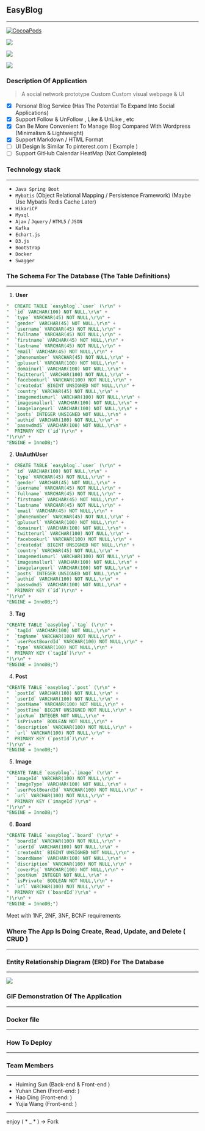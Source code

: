 <link href="http://github.com/yrgoldteeth/darkdowncss/raw/master/darkdown.css"rel="stylesheet"></link>

## EasyBlog 
---
[![CocoaPods](https://img.shields.io/cocoapods/l/AFNetworking.svg)]()

[![](https://img.shields.io/badge/maven-v%204.0.0-green.svg)]()

[![](https://img.shields.io/badge/develop%20Progress-70%-red.svg)]()

[![](https://img.shields.io/badge/author-Huiming%20|%20Dinghao%20|%20YuHan%20|%20YuJia-red.svg)]()

### Description Of Application

>  A social network prototype
>  Custom Custom visual webpage & UI

- [x] Personal Blog Service (Has The Potential To Expand Into Social Applications)
- [x] Support Follow & UnFollow , Like & UnLike , etc 
- [x] Can Be More Convenient To Manage Blog Compared With Wordpress (Minimalism & Lightweight)
- [x] Support Markdown / HTML Format
- [ ] UI Design Is Similar To pinterest.com ( Example ) 
- [ ] Support GitHub Calendar HeatMap (Not Completed)

### Technology stack 
---
- `Java Spring Boot` 
- `Mybatis` (Object Relational Mapping / Persistence Framework) (Maybe Use Mybatis Redis Cache Later) 
- `HikariCP` 
- `Mysql`
- `Ajax` / `Jquery` / `HTML5` / `JSON`
- `Kafka`
- `Echart.js`
- `D3.js`
- `BootStrap`
- `Docker`
- `Swagger`

### The Schema For The Database (The Table Definitions)
---

1. **User**      
```sql
"  CREATE TABLE `easyblog`.`user` (\r\n" +
"  `id` VARCHAR(100) NOT NULL,\r\n" +
"  `type` VARCHAR(45) NOT NULL,\r\n" + 
"  `gender` VARCHAR(45) NOT NULL,\r\n" + 
"  `username` VARCHAR(45) NOT NULL,\r\n" + 
"  `fullname` VARCHAR(45) NOT NULL,\r\n" + 
"  `firstname` VARCHAR(45) NOT NULL,\r\n" + 
"  `lastname` VARCHAR(45) NOT NULL,\r\n" + 
"  `email` VARCHAR(45) NOT NULL,\r\n" + 
"  `phonenumber` VARCHAR(45) NOT NULL,\r\n" + 
"  `gplusurl` VARCHAR(100) NOT NULL,\r\n" + 
"  `domainurl` VARCHAR(100) NOT NULL,\r\n" + 
"  `twitterurl` VARCHAR(100) NOT NULL,\r\n" + 
"  `facebookurl` VARCHAR(100) NOT NULL,\r\n" + 
"  `createdat` BIGINT UNSIGNED NOT NULL,\r\n" + 
"  `country` VARCHAR(45) NOT NULL,\r\n" + 
"  `imagemediumurl` VARCHAR(100) NOT NULL,\r\n" + 
"  `imagesmallurl` VARCHAR(100) NOT NULL,\r\n" + 
"  `imagelargeurl` VARCHAR(100) NOT NULL,\r\n" + 
"  `posts` INTEGER UNSIGNED NOT NULL,\r\n" + 
"  `authid` VARCHAR(100) NOT NULL,\r\n" + 
"  `passwdmd5` VARCHAR(100) NOT NULL,\r\n" + 
"  PRIMARY KEY (`id`)\r\n" + 
")\r\n" + 
"ENGINE = InnoDB;")
```

2. **UnAuthUser**
```sql
"  CREATE TABLE `easyblog`.`user` (\r\n" +
"  `id` VARCHAR(100) NOT NULL,\r\n" +
"  `type` VARCHAR(45) NOT NULL,\r\n" + 
"  `gender` VARCHAR(45) NOT NULL,\r\n" + 
"  `username` VARCHAR(45) NOT NULL,\r\n" + 
"  `fullname` VARCHAR(45) NOT NULL,\r\n" + 
"  `firstname` VARCHAR(45) NOT NULL,\r\n" + 
"  `lastname` VARCHAR(45) NOT NULL,\r\n" + 
"  `email` VARCHAR(45) NOT NULL,\r\n" + 
"  `phonenumber` VARCHAR(45) NOT NULL,\r\n" + 
"  `gplusurl` VARCHAR(100) NOT NULL,\r\n" + 
"  `domainurl` VARCHAR(100) NOT NULL,\r\n" + 
"  `twitterurl` VARCHAR(100) NOT NULL,\r\n" + 
"  `facebookurl` VARCHAR(100) NOT NULL,\r\n" + 
"  `createdat` BIGINT UNSIGNED NOT NULL,\r\n" + 
"  `country` VARCHAR(45) NOT NULL,\r\n" + 
"  `imagemediumurl` VARCHAR(100) NOT NULL,\r\n" + 
"  `imagesmallurl` VARCHAR(100) NOT NULL,\r\n" + 
"  `imagelargeurl` VARCHAR(100) NOT NULL,\r\n" + 
"  `posts` INTEGER UNSIGNED NOT NULL,\r\n" + 
"  `authid` VARCHAR(100) NOT NULL,\r\n" + 
"  `passwdmd5` VARCHAR(100) NOT NULL,\r\n" + 
"  PRIMARY KEY (`id`)\r\n" + 
")\r\n" + 
"ENGINE = InnoDB;")
```

3. **Tag**
```sql
"CREATE TABLE `easyblog`.`tag` (\r\n" + 
"  `tagId` VARCHAR(100) NOT NULL,\r\n" + 
"  `tagName` VARCHAR(100) NOT NULL,\r\n" + 
"  `userPostBoardId` VARCHAR(100) NOT NULL,\r\n" +
"  `type` VARCHAR(100) NOT NULL,\r\n" + 
"  PRIMARY KEY (`tagId`)\r\n" + 
")\r\n" + 
"ENGINE = InnoDB;")
```

4. **Post**
```sql
"CREATE TABLE `easyblog`.`post` (\r\n" + 
"  `postId` VARCHAR(100) NOT NULL,\r\n" + 
"  `userId` VARCHAR(100) NOT NULL,\r\n" + 
"  `postName` VARCHAR(100) NOT NULL,\r\n" + 
"  `postTime` BIGINT UNSIGNED NOT NULL,\r\n" + 
"  `picNum` INTEGER NOT NULL,\r\n" + 
"  `isPrivate` BOOLEAN NOT NULL,\r\n" + 
"  `description` VARCHAR(100) NOT NULL,\r\n" + 
"  `url` VARCHAR(100) NOT NULL,\r\n" + 
"  PRIMARY KEY (`postId`)\r\n" + 
")\r\n" + 
"ENGINE = InnoDB;")
```

5. **Image**
```sql
"CREATE TABLE `easyblog`.`image` (\r\n" + 
"  `imageId` VARCHAR(100) NOT NULL,\r\n" + 
"  `imageType` VARCHAR(100) NOT NULL,\r\n" + 
"  `userPostBoardId` VARCHAR(100) NOT NULL,\r\n" + 
"  `url` VARCHAR(100) NOT NULL,\r\n" + 
"  PRIMARY KEY (`imageId`)\r\n" + 
")\r\n" + 
"ENGINE = InnoDB;")
```

6. **Board**
```sql
"CREATE TABLE `easyblog`.`board` (\r\n" + 
"  `boardId` VARCHAR(100) NOT NULL,\r\n" + 
"  `userId` VARCHAR(100) NOT NULL,\r\n" + 
"  `createdAt` BIGINT UNSIGNED NOT NULL,\r\n" + 
"  `boardName` VARCHAR(100) NOT NULL,\r\n" +  
"  `discription` VARCHAR(100) NOT NULL,\r\n" + 
"  `coverPic` VARCHAR(100) NOT NULL,\r\n" +  
"  `postNum` INTEGER NOT NULL,\r\n" + 
"  `isPrivate` BOOLEAN NOT NULL,\r\n" +
"  `url` VARCHAR(100) NOT NULL,\r\n" + 
"  PRIMARY KEY (`boardId`)\r\n" + 
")\r\n" + 
"ENGINE = InnoDB;")
```

Meet with 1NF, 2NF, 3NF, BCNF requirements

### Where The App Is Doing Create, Read, Update, and Delete ( CRUD )
---

### Entity Relationship Diagram (ERD) For The Database
---
[![](https://github.com/bamboovir/EasyBlog_Pinterest/blob/master/image/E-R.png)]()

### GIF Demonstration Of The Application
---

### Docker file
---

### How To Deploy
---


### Team Members
---
- Huiming Sun 	(Back-end & Front-end )
- Yuhan Chen 	(Front-end: )
- Hao Ding		(Front-end: )
- Yujia Wang 	(Front-end: )

----

enjoy ( * _ * ) -> Fork
